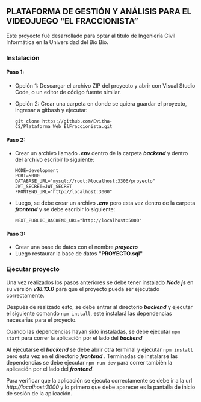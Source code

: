 ## PLATAFORMA DE GESTIÓN Y ANÁLISIS PARA EL VIDEOJUEGO "EL FRACCIONISTA”

Este proyecto fué desarrollado para optar al título de Ingeniería Civil Informática en la Universidad del Bio Bio.

### Instalación

#### Paso 1:
- Opción 1: Descargar el archivo ZIP del proyecto y abrir con Visual Studio Code, o un editor de código fuente similar.
- Opción 2: Crear una carpeta en donde se quiera guardar el proyecto, ingresar a gitbash y ejecutar:

  `git clone https://github.com/Evitha-CS/Plataforma_Web_ElFraccionista.git`

#### Paso 2:

- Crear un archivo llamado ***.env*** dentro de la carpeta ***backend*** y dentro del archivo escribir lo siguiente:

  ```
  MODE=development
  PORT=5000
  DATABASE_URL="mysql://root:@localhost:3306/proyecto"
  JWT_SECRET=JWT_SECRET
  FRONTEND_URL="http://localhost:3000"
  ```
- Luego, se debe crear un archivo ***.env*** pero esta vez dentro de la carpeta  ***frontend***  y se debe escribir lo siguiente:

	```
	NEXT_PUBLIC_BACKEND_URL="http://localhost:5000"
	```

#### Paso 3:

- Crear una base de datos con el nombre ***proyecto***
- Luego restaurar la base de datos **"PROYECTO.sql"**

### Ejecutar proyecto

Una vez realizados los pasos anteriores se debe tener instalado ***Node js*** en su versión ***v18.13.0*** para que el proyecto pueda ser ejecutado correctamente.

Después de realizado esto, se debe entrar al directorio  ***backend*** y ejecutar el siguiente comando `npm install`, este instalará las dependencias necesarias para el proyecto.

Cuando las dependencias hayan sido instaladas, se debe ejecutar `npm start` para correr la aplicación por el lado del  ***backend*** 

Al ejecutarse el  ***backend*** se debe abrir otra terminal y ejecutar  `npm install` pero esta vez en el directorio ***frontend*** . Terminadas de instalarse las dependencias se debe ejecutar `npm run dev` para correr también la aplicación por el lado del  ***frontend***.

Para verificar que la aplicación se ejecuta correctamente se debe ir a la url *http://localhost:3000* y lo primero que debe aparecer es la pantalla de inicio de sesión de la aplicación.
